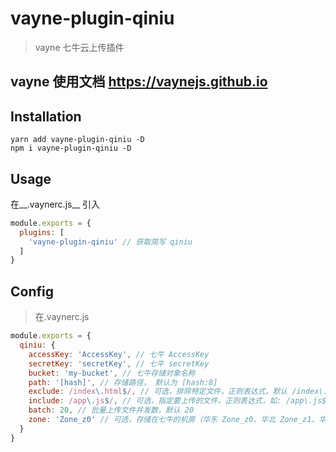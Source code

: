 # vayne-plugin-qiniu

> vayne 七牛云上传插件

## vayne 使用文档 https://vaynejs.github.io

## Installation
```
yarn add vayne-plugin-qiniu -D
npm i vayne-plugin-qiniu -D
```

## Usage

在__.vaynerc.js__ 引入

```js
module.exports = {
  plugins: [
    'vayne-plugin-qiniu' // 获取简写 qiniu
  ]
}
```

## Config 
> 在.vaynerc.js 

```js
module.exports = {
  qiniu: {
    accessKey: 'AccessKey', // 七牛 AccessKey
    secretKey: 'secretKey', // 七牛 secretKey
    bucket: 'my-bucket', // 七牛存储对象名称
    path: '[hash]', // 存储路径， 默认为 [hash:8]
    exclude: /index\.html$/, // 可选，排除特定文件，正则表达式，默认 /index\.html$/
    include: /app\.js$/, // 可选，指定要上传的文件，正则表达式，如: /app\.js$/
    batch: 20, // 批量上传文件并发数，默认 20
    zone: 'Zone_z0' // 可选，存储在七牛的机房（华东 Zone_z0、华北 Zone_z1、华南 Zone_z2、北美 Zone_na0）
  }
}
```